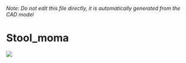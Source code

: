 ###### Note: Do not edit this file directly, it is automatically generated from the CAD model

# Stool_moma

![](/project.svg)


